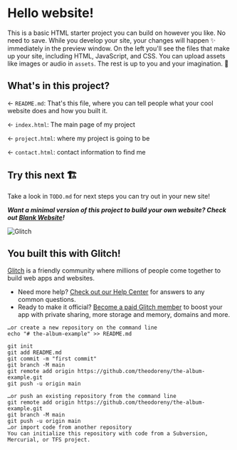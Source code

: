 # Hello website!

This is a basic HTML starter project you can build on however you like. No need to save. While you develop your site, your changes will happen ✨ immediately in the preview window. On the left you'll see the files that make up your site, including HTML, JavaScript, and CSS. You can upload assets like images or audio in `assets`. The rest is up to you and your imagination. 🦄

## What's in this project?

← `README.md`: That's this file, where you can tell people what your cool website does and how you built it.

← `index.html`: The main page of my project

← `project.html`: where my project is going to be

← `contact.html`: contact information to find me



## Try this next 🏗️

Take a look in `TODO.md` for next steps you can try out in your new site!

___Want a minimal version of this project to build your own website? Check out [Blank Website](https://glitch.com/edit/#!/remix/glitch-blank-website)!___

![Glitch](https://cdn.glitch.com/a9975ea6-8949-4bab-addb-8a95021dc2da%2FLogo_Color.svg?v=1602781328576)

## You built this with Glitch!

[Glitch](https://glitch.com) is a friendly community where millions of people come together to build web apps and websites.

- Need more help? [Check out our Help Center](https://help.glitch.com/) for answers to any common questions.
- Ready to make it official? [Become a paid Glitch member](https://glitch.com/pricing) to boost your app with private sharing, more storage and memory, domains and more.
```
…or create a new repository on the command line
echo "# the-album-example" >> README.md

git init
git add README.md
git commit -m "first commit"
git branch -M main
git remote add origin https://github.com/theodoreny/the-album-example.git
git push -u origin main

…or push an existing repository from the command line
git remote add origin https://github.com/theodoreny/the-album-example.git
git branch -M main
git push -u origin main
…or import code from another repository
You can initialize this repository with code from a Subversion, Mercurial, or TFS project.
```